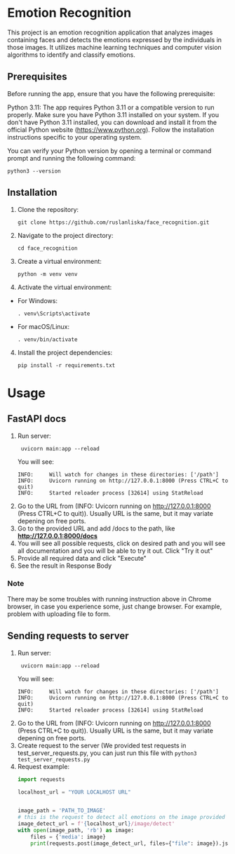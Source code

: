 # Emotion Recognition

This project is an emotion recognition application that analyzes images containing faces and detects the emotions expressed by the individuals in those images. It utilizes machine learning techniques and computer vision algorithms to identify and classify emotions.

## Prerequisites 
Before running the app, ensure that you have the following prerequisite:

Python 3.11: The app requires Python 3.11 or a compatible version to run properly. Make sure you have Python 3.11 installed on your system.
If you don't have Python 3.11 installed, you can download and install it from the official Python website (https://www.python.org). Follow the installation instructions specific to your operating system.

You can verify your Python version by opening a terminal or command prompt and running the following command:
```shell
python3 --version
```
## Installation

1. Clone the repository:

   ```shell
   git clone https://github.com/ruslanliska/face_recognition.git
2. Navigate to the project directory:
   ```shell
   cd face_recognition
   ```
3. Create a virtual environment:
   ```shell 
   python -m venv venv
   ```
4. Activate the virtual environment:

* For Windows:

   ```shell
   . venv\Scripts\activate
   ```
* For macOS/Linux:
   ```shell
   . venv/bin/activate
   ```
4. Install the project dependencies:
   ```shell
   pip install -r requirements.txt
   ```

# Usage
## FastAPI docs
1. Run server:
   ```shell
    uvicorn main:app --reload 
   ```
   You will see:
   ```
   INFO:     Will watch for changes in these directories: ['/path']
   INFO:     Uvicorn running on http://127.0.0.1:8000 (Press CTRL+C to quit)
   INFO:     Started reloader process [32614] using StatReload
   ```
2. Go to the URL from (INFO:     Uvicorn running on http://127.0.0.1:8000 (Press CTRL+C to quit)). Usually URL is the same, but it may variate depening on free ports.
3. Go to the provided URL and add /docs to the path, like **http://127.0.0.1:8000/docs**
4. You will see all possible requests, click on desired path and you will see all documentation and you will be able to try it out. Click "Try it out"
5. Provide all required data and click "Execute"
6. See the result in Response Body
### Note
There may be some troubles with running instruction above in Chrome browser, in case you experience some, just change browser. For example, problem with uploading file to form.

## Sending requests to server
1. Run server:
   ```shell
    uvicorn main:app --reload 
   ```
   You will see:
   ```
   INFO:     Will watch for changes in these directories: ['/path']
   INFO:     Uvicorn running on http://127.0.0.1:8000 (Press CTRL+C to quit)
   INFO:     Started reloader process [32614] using StatReload
   ```
2. Go to the URL from (INFO:     Uvicorn running on http://127.0.0.1:8000 (Press CTRL+C to quit)). Usually URL is the same, but it may variate depening on free ports.
3. Create request to the server (We provided test requests in test_server_requests.py, you can just run this file with ```python3 test_server_requests.py```
4. Request example:
   ```python
   import requests

   localhost_url = "YOUR LOCALHOST URL"


   image_path = 'PATH_TO_IMAGE'
   # this is the request to detect all emotions on the image provided
   image_detect_url = f'{localhost_url}/image/detect'
   with open(image_path, 'rb') as image:
       files = {'media': image}
       print(requests.post(image_detect_url, files={"file": image}).json())
   ```
